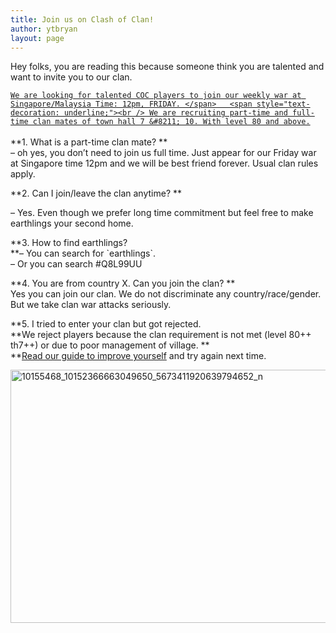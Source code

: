 ```yaml
---
title: Join us on Clash of Clan!
author: ytbryan
layout: page
---
```

Hey folks, you are reading this because someone think you are talented and want to invite you to our clan.

<span style="text-decoration: underline;">`We are looking for talented COC players to join our weekly war at Singapore/Malaysia Time: 12pm, FRIDAY. </span>  
<span style="text-decoration: underline;"><br /> We are recruiting part-time and full-time clan mates of town hall 7 &#8211; 10. With level 80 and above.`<br /> </span>  
**1. What is a part-time clan mate? **  
&#8211; oh yes, you don&#8217;t need to join us full time. Just appear for our Friday war at Singapore time 12pm and we will be best friend forever. Usual clan rules apply.

**2. Can I join/leave the clan anytime? **

&#8211; Yes. Even though we prefer long time commitment but feel free to make earthlings your second home.

**3. How to find earthlings?  
**&#8211; You can search for \`earthlings\`.  
&#8211; Or you can search #Q8L99UU

**4. You are from country X. Can you join the clan? **  
Yes you can join our clan. We do not discriminate any country/race/gender. But we take clan war attacks seriously.

**5. I tried to enter your clan but got rejected.  
**We reject players because the clan requirement is not met (level 80++ th7++) or due to poor management of village. **  
**[Read our guide to improve yourself][1] and try again next time.

[<img class="alignnone size-full wp-image-2363" src="http://ytbryan.com/wp-content/uploads/2014/11/10155468_10152366663049650_5673411920639794652_n.jpg" alt="10155468_10152366663049650_5673411920639794652_n" width="720" height="405" />][2]

&nbsp;

<!--
This page contains four important info that isn't written on the clan's board.

<div id="accordion" class="panel-group">

<div class="panel panel-default">

<div class="panel-heading">

<h4 class="panel-title"><a href="#collapseOne" data-toggle="collapse" data-parent="#accordion">
<strong>1. Clan Wars. </strong>
</a></h4>


</div>



<div id="collapseOne" class="panel-collapse collapse in">

<div class="panel-body">The first priority for clan war is to win the war by getting all stars ★★★. Loots are not the main priority.</div>



<div class="panel-body">Clan war priorities are:
1. Take down Town Hall. You will get one star. ★
2. Clear 50% of the village. You will get one star. ★
3. Clear 100% of the village will give you the last star. ★</div>



<div class="panel-body">Clan War starts every Friday, 11am Singapore Time.</div>



<div class="panel-body"><strong>Note: Please ask before you aim for loots in clan wars. </strong></div>



<div class="panel-body"><strong>If you do not ask, you might get demoted or kicked out of the clan.
</strong></div>


</div>


</div>



<div class="panel panel-default">

<div class="panel-heading">

<h4 class="panel-title"><a href="#collapseTwo" data-toggle="collapse" data-parent="#accordion">
<strong>2. Donation.</strong>
</a></h4>


</div>



<div id="collapseTwo" class="panel-collapse collapse">

<div class="panel-body">

Donations keep the game going. Give and you shall receive.Note: If you do not donate and you receive too much, you might get demoted or kicked out of the clan.<a href="#collapseThree" data-toggle="collapse" data-parent="#accordion"><strong>3. Type of donations. </strong></a>

&nbsp;

</div>


</div>


</div>



<div class="panel panel-default">

<div id="collapseThree" class="panel-collapse collapse">

<div class="panel-body">

Donate these:

- Archers

- Wizards

- Val

- Witch

- Minion

- Dragons

- Pekka

Do not donate these:

- Barb

- Globins

- Giants

- Wallbreakers

- Balloons

</div>


</div>


</div>



<div class="panel panel-default">

<div class="panel-heading">

<h4 class="panel-title"><a href="#collapseFour" data-toggle="collapse" data-parent="#accordion">
<strong>4. New members. (folks who you just join us recently) </strong>
</a></h4>


</div>



<div id="collapseFour" class="panel-collapse collapse">

<div class="panel-body">

1. Do not donate to the clan war defense. There are dedicated folks

</div>


</div>


</div>



<div class="panel panel-default">

<div class="panel-heading">

<h4 class="panel-title"><a href="#collapseFive" data-toggle="collapse" data-parent="#accordion">
<strong>5. New members. (folks who you just join us recently) </strong>
</a></h4>


</div>



<div id="collapseFive" class="panel-collapse collapse">

<div class="panel-body">

1. Do not donate to the clan war defense. There are dedicated folks

</div>


</div>


</div>


</div>


There are two things that are not tolerated:

<strong>A few important things not to do. </strong>

&nbsp;

<strong>Good to know. </strong>

You will eventually get

You can add me on Facebook or twitter.

PS: Earthlings is a group of happy folks playing the game 'clash of clan'. We are made up of mostly Singaporeans & Malaysians but welcome anyone to join the clan.

I think that this is just a game. And we play to win. -->

&nbsp;

&nbsp;

&nbsp;

 [1]: /coc
 [2]: http://ytbryan.com/wp-content/uploads/2014/11/10155468_10152366663049650_5673411920639794652_n.jpg